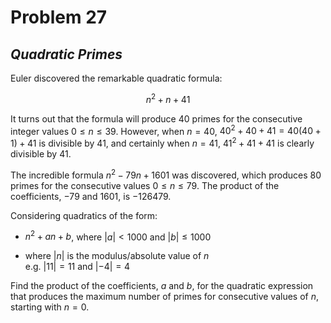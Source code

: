 # Problem 27
## _Quadratic Primes_



Euler discovered the remarkable quadratic formula:

$$n^2 + n + 41$$

It turns out that the formula will produce $40$ primes for the consecutive integer values $0 \leq n \leq 39$. However, when $n = 40$, $40^2 + 40 + 41 = 40(40 + 1) + 41$ is divisible by $41$, and certainly when $n = 41$, $41^2 + 41 + 41$ is clearly divisible by $41$.

The incredible formula $n^2 - 79n + 1601$ was discovered, which produces $80$ primes for the consecutive values $0 \leq n \leq 79$. The product of the coefficients, $-79$ and $1601$, is $-126479$.

Considering quadratics of the form:

* $n^2 + an + b$, where $|a| < 1000$ and $|b| \leq 1000$

* where $|n|$ is the modulus/absolute value of $n$<br>
e.g. $|11| = 11$ and $|-4| = 4$

Find the product of the coefficients, $a$ and $b$, for the quadratic expression that produces the maximum number of primes for consecutive values of $n$, starting with $n = 0$.
